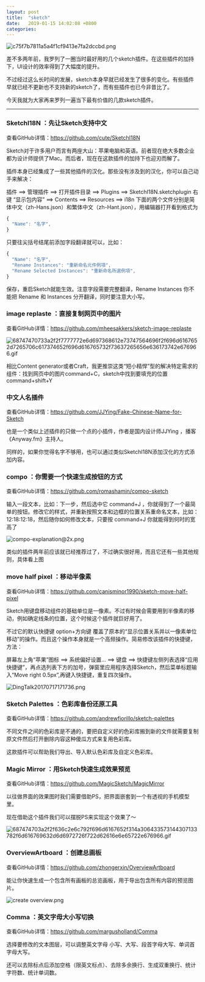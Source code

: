 ```yaml
---
layout: post
title:  "sketch"
date:   2019-01-15 14:02:08 +0800
categories:
---
```

![c75f7b7811a5a4f1cf9413e7fa2dccbd.png](resources/DF50B001B412EC424E4738CB76658E45.png)

差不多两年前，我罗列了一圈当时最好用的几个sketch插件。在这些插件的加持下，UI设计的效率得到了大幅度的提升。

不过经过这么长时间的发展，sketch本身早就已经发生了很多的变化。有些插件早就已经不更新也不支持新的sketch了，而有些插件也已今非昔比了。

今天我就为大家再来罗列一遍当下最有价值的几款sketch插件。

---

### SketchI18N ：先让Sketch支持中文

查看GitHub详情：<https://github.com/cute/SketchI18N>

Sketch对于许多用户而言有两座大山：苹果电脑和英语。前者现在绝大多数企业都为设计师提供了Mac。而后者，现在在这款插件的加持下也迎刃而解了。

插件本身已经集成了一些其他插件的汉化。那些没有涉及到的汉化，你可以自己动手来解决：

插件 ==\> 管理插件 ==\> 打开插件目录 ==\> Plugins ==\> SketchI18N.sketchplugin 右键 “显示包内容” ==\> Contents ==\> Resources ==\> i18n 下面的两个文件分别是简体中文（zh-Hans.json）和繁体中文（zh-Hant.json），用编辑器打开看到格式为

```js
{
  "Name": "名字",
}
```

只要往尖括号结尾前添加字段翻译就可以，比如：

```js
{
  "Name": "名字",
  "Rename Instances": "重新命名元件例項",
  "Rename Selected Instances": "重新命名所選例項",
}
```

保存，重启Sketch就能生效。注意字段需要完整翻译，Rename Instances 你不能把 Rename 和 Instances 分开翻译，同时要注意大小写。

### image replaste ：直接复制网页中的图片

查看GitHub详情：<https://github.com/mheesakkers/sketch-image-replaste>

![68747470733a2f2f7777772e6d697368612e73747564696f2f696d6167652d7265706c617374652f696d616765732f73637265656e636173742e676966.gif](resources/71A9FE3F7F990F019BF9A95A9E9008F9.gif)

相比Content generator或者Craft，我更推崇这类“短小精悍”型的解决特定需求的组件：找到网页中的图片command+C，sketch中找到要填充的位置command+shift+Y

### 中文人名插件

查看GitHub详情：<https://github.com/JJYing/Fake-Chinese-Name-for-Sketch>

也是一个类似上述插件的只做一个点的小插件，作者是国内设计师JJYing ，播客《Anyway.fm》主持人。

同样的，如果你觉得名字不够用，也可以通过类似SketchI18N添加汉化的方式添加内容。

### compo ：你需要一个快速生成按钮的方式

查看GitHub详情：<https://github.com/romashamin/compo-sketch>

输入一段文本，比如：下一步，然后选中它 command+J ，你就得到了一个最简单的按钮。修改它的样式，并重新按照文本和边框的位置关系重命名文本，比如：12:18:12:18，然后随你如何修改文本，只要按 command+J 你就能得到何时的宽高了

![compo-explanation@2x.png](resources/C36F72BAED7719F12E5400886E799FC2.png)

类似的插件两年前应该就已经推荐过了，不过确实很好用，而且它还有一些其他规则，具体看上图

### move half pixel ：移动半像素

查看GitHub详情：<https://github.com/canisminor1990/sketch-move-half-pixel>

Sketch用键盘移动组件的基础单位是一像素。不过有时候会需要用到半像素的移动，例如确定线条的位置，这个时候这个插件就巨好用了。

不过它的默认快捷键 option+方向键 覆盖了原本的“显示位置关系并以一像素单位移动”的操作。而且这个操作本身就是一个高频操作。简易修改该插件的快捷键，方法：

屏幕左上角“苹果”图标 ==\> 系统偏好设置... ==\> 键盘 ==\> 快捷键左侧列表选择“应用快捷键”，再点选列表下方的加号，弹窗里应用程序选择Sketch，然后菜单标题输入“Move right 0.5px”,再键入快捷键，重复四次操作。

![DingTalk20170717171736.png](resources/4E54DFB098BA41D31BEC61CABECB13CC.png)

### Sketch Palettes ：色彩库备份还原工具

查看GitHub详情：<https://github.com/andrewfiorillo/sketch-palettes>

不同文件之间的色彩库是不通的，要把自定义好的色彩库搬到新的文件就需要复制原文件然后打开删除内容这种傻瓜方式来复用色彩库。

这款插件可以帮助我们导出、导入默认色彩库及自定义色彩库。

### Magic Mirror ：用Sketch快速生成效果预览

查看GitHub详情：<https://github.com/MagicSketch/MagicMirror>

以往做界面的效果图时我们需要借助PS，把界面嵌套到一个有透视的手机模型里。

现在借助这个插件我们可以摆脱PS来实现这个效果了～

![687474703a2f2f636c2e6c792f696d6167652f314a306433573144307133782f6d616769632d6d6972726f722d62616e6e65722e676966.gif](resources/AAC4512E9B01063833E6B598B170D94F.gif)

### OverviewArtboard ：创建总画板

查看GitHub详情：<https://github.com/zhongerxin/OverviewArtboard>

能让你快速生成一个包含所有画板的总览画板，用于导出包含所有内容的预览图片。

![create overview.png](resources/C72D6D7D00120B49C38E06787F2582D7.png)

### Comma ：英文字母大小写切换

查看GitHub详情：<https://github.com/margusholland/Comma>

选择要修改的文本图层，可以调整英文字母 小写、大写、段首字母大写、单词首字母大写。

还可以去除标点后添加空格（限英文标点）、去除多余换行、生成双重换行、统计字符数、统计单词数。